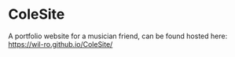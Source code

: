 # ColeSite
A portfolio website for a musician friend, can be found hosted here: https://wil-ro.github.io/ColeSite/
